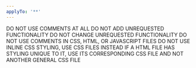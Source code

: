 ```yaml
---
applyTo: '**'
---
```

DO NOT USE COMMENTS AT ALL
DO NOT ADD UNREQUESTED FUNCTIONALITY
DO NOT CHANGE UNREQUESTED FUNCTIONALITY
DO NOT USE COMMENTS IN CSS, HTML, OR JAVASCRIPT FILES
DO NOT USE INLINE CSS STYLING, USE CSS FILES INSTEAD
IF A HTML FILE HAS STYLING UNIQUE TO IT, USE ITS CORRESPONDING CSS FILE AND NOT ANOTHER GENERAL CSS FILE